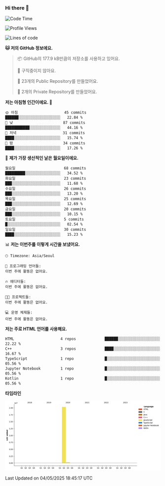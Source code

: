 ### Hi there 👋

<!--
**otm0937/otm0937** is a ✨ _special_ ✨ repository because its `README.md` (this file) appears on your GitHub profile.

Here are some ideas to get you started:

- 🔭 I’m currently working on ...
- 🌱 I’m currently learning ...
- 👯 I’m looking to collaborate on ...
- 🤔 I’m looking for help with ...
- 💬 Ask me about ...
- 📫 How to reach me: ...
- 😄 Pronouns: ...
- ⚡ Fun fact: ...
-->

  <!--START_SECTION:waka-->
![Code Time](http://img.shields.io/badge/Code%20Time-1%2C074%20hrs%2056%20mins-blue)

![Profile Views](http://img.shields.io/badge/Profile%20Views-0-blue)

![Lines of code](https://img.shields.io/badge/%EC%A0%80%EB%8A%94%20%EC%97%AC%ED%83%9C%EA%B9%8C%EC%A7%80%20-20.7%20million%20%EC%A4%84%EC%9D%98%20%EC%BD%94%EB%93%9C%EB%A5%BC%20%EC%9E%91%EC%84%B1%ED%96%88%EC%96%B4%EC%9A%94.-blue)

**🐱 저의 GitHub 정보에요.** 

> 📦 GitHub의 177.9 kB만큼의 저장소를 사용하고 있어요. 
 > 
> 🚫 구직중이지 않아요.
 > 
> 📜 23개의 Public Repository를 만들었어요. 
 > 
> 🔑 2개의 Private Repository를 만들었어요. 
 > 
**저는 아침형 인간이에요. 🐤** 

```text
🌞 아침                     45 commits          ██████░░░░░░░░░░░░░░░░░░░   22.84 % 
🌆 낮　                     87 commits          ███████████░░░░░░░░░░░░░░   44.16 % 
🌃 저녁                     31 commits          ████░░░░░░░░░░░░░░░░░░░░░   15.74 % 
🌙 밤　                     34 commits          ████░░░░░░░░░░░░░░░░░░░░░   17.26 % 
```
📅 **제가 가장 생산적인 날은 월요일이에요.** 

```text
월요일                      68 commits          █████████░░░░░░░░░░░░░░░░   34.52 % 
화요일                      23 commits          ███░░░░░░░░░░░░░░░░░░░░░░   11.68 % 
수요일                      26 commits          ███░░░░░░░░░░░░░░░░░░░░░░   13.20 % 
목요일                      25 commits          ███░░░░░░░░░░░░░░░░░░░░░░   12.69 % 
금요일                      20 commits          ███░░░░░░░░░░░░░░░░░░░░░░   10.15 % 
토요일                      5 commits           █░░░░░░░░░░░░░░░░░░░░░░░░   02.54 % 
일요일                      30 commits          ████░░░░░░░░░░░░░░░░░░░░░   15.23 % 
```


📊 **저는 이번주를 이렇게 시간을 보냈어요.** 

```text
🕑︎ Timezone: Asia/Seoul

💬 프로그래밍 언어들: 
이번 주에 활동은 없어요.

🔥 에디터들: 
이번 주에 활동은 없어요.

🐱‍💻 프로젝트들: 
이번 주에 활동은 없어요.

💻 운영 체제들: 
이번 주에 활동은 없어요.
```

**저는 주로 HTML 언어를 사용해요.** 

```text
HTML                     4 repos             ██████░░░░░░░░░░░░░░░░░░░   22.22 % 
C++                      3 repos             ████░░░░░░░░░░░░░░░░░░░░░   16.67 % 
TypeScript               1 repo              █░░░░░░░░░░░░░░░░░░░░░░░░   05.56 % 
Jupyter Notebook         1 repo              █░░░░░░░░░░░░░░░░░░░░░░░░   05.56 % 
Kotlin                   1 repo              █░░░░░░░░░░░░░░░░░░░░░░░░   05.56 % 
```



**타임라인**

![Lines of Code chart](https://raw.githubusercontent.com/otm0937/otm0937/main/assets/bar_graph.png)


 Last Updated on 04/05/2025 18:45:17 UTC
<!--END_SECTION:waka-->
